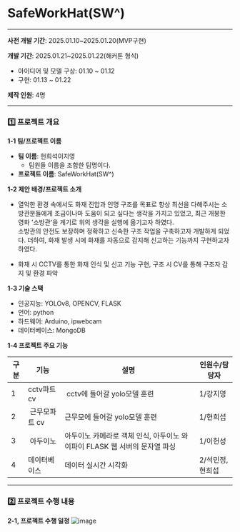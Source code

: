 # SafeWorkHat(SW^)
---

**사전 개발 기간**: 2025.01.10~2025.01.20(MVP구현) 

**개발 기간**: 2025.01.21~2025.01.22(해커톤 형식)

-   아이디어 및 모델 구상: 01.10 ~ 01.12
-   구현: 01.13 ~ 01.22

**제작 인원**: 4명

---

### **1️⃣ 프로젝트 개요**

**1-1 팀/프로젝트 이름**

-   **팀 이름**: 헌희석이지영
    -   팀원들 이름을 조합한 팀명이다. 
-   **프로젝트 이름**: SafeWorkHat(SW^) 


**1-2 제안 배경/프로젝트 소개**

- 열악한 환경 속에서도 화재 진압과 인명 구조를 목표로 항상 최선을 다해주시는 소방관분들에게 조금이나마 도움이 되고 싶다는 생각을 가지고 있었고,
최근 개봉한 영화 '소방관'을 계기로 위의 생각을 실행에 옮기고자 하였다.   
소방관의 안전도 보장하며 정확하고 신속한 구조 작업을 구축하고자 개발하게 되었다.
더하여, 화재 발생 시에 화재를 자동으로 감지해 신고하는 기능까지 구현하고자 하였다. 

- 화재 시 CCTV를 통한 화재 인식 및 신고 기능 구현, 구조 시 CV를 통해 
구조자 감지 및 환경 파악 


**1-3 기술 스택**

-   인공지능: YOLOv8, OPENCV, FLASK
-   언어: python
-   하드웨어: Arduino, ipwebcam
-   데이터베이스: MongoDB

**1-4 프로젝트 주요 기능**

| 구분 | 기능 | 설명 | 인원수/담당자 |
| --- | --- | --- | --- |
| 1 | cctv파트 cv |  cctv에 들어갈 yolo모델 훈련 | 1/강지영 |
| 2 |  근무모파트 cv | 근무모에 들어갈 yolo모델 훈련 | 1/현희섭 |
| 3 |  아두이노 | 아두이노 카메라로 객체 인식, 아두이노 와이파이 FLASK 웹 서버의 문자열 파싱 | 1/이헌성       |
| 4 | 데이터베이스 | 데이터 실시간 시각화 | 2/석민정, 현희섭       |




* * *

### **2️⃣ 프로젝트 수행 내용**

**2-1, 프로젝트 수행 일정**
![image](https://github.com/user-attachments/assets/f4dbb274-f815-4a23-8676-fa06d9b39a4e)

